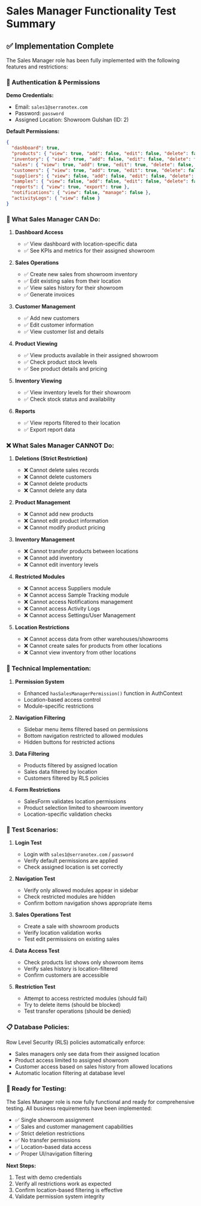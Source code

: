 # Sales Manager Functionality Test Summary

## ✅ Implementation Complete

The Sales Manager role has been fully implemented with the following features and restrictions:

### 🔐 Authentication & Permissions

**Demo Credentials:**
- Email: `sales1@serranotex.com`
- Password: `password`
- Assigned Location: Showroom Gulshan (ID: 2)

**Default Permissions:**
```json
{
  "dashboard": true,
  "products": { "view": true, "add": false, "edit": false, "delete": false },
  "inventory": { "view": true, "add": false, "edit": false, "delete": false, "transfer": false },
  "sales": { "view": true, "add": true, "edit": true, "delete": false, "invoice": true },
  "customers": { "view": true, "add": true, "edit": true, "delete": false },
  "suppliers": { "view": false, "add": false, "edit": false, "delete": false },
  "samples": { "view": false, "add": false, "edit": false, "delete": false },
  "reports": { "view": true, "export": true },
  "notifications": { "view": false, "manage": false },
  "activityLogs": { "view": false }
}
```

### 🏪 What Sales Manager CAN Do:

1. **Dashboard Access**
   - ✅ View dashboard with location-specific data
   - ✅ See KPIs and metrics for their assigned showroom

2. **Sales Operations**
   - ✅ Create new sales from showroom inventory
   - ✅ Edit existing sales from their location
   - ✅ View sales history for their showroom
   - ✅ Generate invoices

3. **Customer Management**
   - ✅ Add new customers
   - ✅ Edit customer information
   - ✅ View customer list and details

4. **Product Viewing**
   - ✅ View products available in their assigned showroom
   - ✅ Check product stock levels
   - ✅ See product details and pricing

5. **Inventory Viewing**
   - ✅ View inventory levels for their showroom
   - ✅ Check stock status and availability

6. **Reports**
   - ✅ View reports filtered to their location
   - ✅ Export report data

### ❌ What Sales Manager CANNOT Do:

1. **Deletions (Strict Restriction)**
   - ❌ Cannot delete sales records
   - ❌ Cannot delete customers
   - ❌ Cannot delete products
   - ❌ Cannot delete any data

2. **Product Management**
   - ❌ Cannot add new products
   - ❌ Cannot edit product information
   - ❌ Cannot modify product pricing

3. **Inventory Management**
   - ❌ Cannot transfer products between locations
   - ❌ Cannot add inventory
   - ❌ Cannot edit inventory levels

4. **Restricted Modules**
   - ❌ Cannot access Suppliers module
   - ❌ Cannot access Sample Tracking module
   - ❌ Cannot access Notifications management
   - ❌ Cannot access Activity Logs
   - ❌ Cannot access Settings/User Management

5. **Location Restrictions**
   - ❌ Cannot access data from other warehouses/showrooms
   - ❌ Cannot create sales for products from other locations
   - ❌ Cannot view inventory from other locations

### 🔧 Technical Implementation:

1. **Permission System**
   - Enhanced `hasSalesManagerPermission()` function in AuthContext
   - Location-based access control
   - Module-specific restrictions

2. **Navigation Filtering**
   - Sidebar menu items filtered based on permissions
   - Bottom navigation restricted to allowed modules
   - Hidden buttons for restricted actions

3. **Data Filtering**
   - Products filtered by assigned location
   - Sales data filtered by location
   - Customers filtered by RLS policies

4. **Form Restrictions**
   - SalesForm validates location permissions
   - Product selection limited to showroom inventory
   - Location-specific validation checks

### 🧪 Test Scenarios:

1. **Login Test**
   - Login with `sales1@serranotex.com` / `password`
   - Verify default permissions are applied
   - Check assigned location is set correctly

2. **Navigation Test**
   - Verify only allowed modules appear in sidebar
   - Check restricted modules are hidden
   - Confirm bottom navigation shows appropriate items

3. **Sales Operations Test**
   - Create a sale with showroom products
   - Verify location validation works
   - Test edit permissions on existing sales

4. **Data Access Test**
   - Check products list shows only showroom items
   - Verify sales history is location-filtered
   - Confirm customers are accessible

5. **Restriction Test**
   - Attempt to access restricted modules (should fail)
   - Try to delete items (should be blocked)
   - Test transfer operations (should be denied)

### 📋 Database Policies:

Row Level Security (RLS) policies automatically enforce:
- Sales managers only see data from their assigned location
- Product access limited to assigned showroom
- Customer access based on sales history from allowed locations
- Automatic location filtering at database level

### 🚀 Ready for Testing:

The Sales Manager role is now fully functional and ready for comprehensive testing. All business requirements have been implemented:

- ✅ Single showroom assignment
- ✅ Sales and customer management capabilities
- ✅ Strict deletion restrictions
- ✅ No transfer permissions
- ✅ Location-based data access
- ✅ Proper UI/navigation filtering

**Next Steps:**
1. Test with demo credentials
2. Verify all restrictions work as expected
3. Confirm location-based filtering is effective
4. Validate permission system integrity

